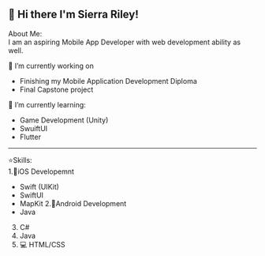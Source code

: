 ## 👋 Hi there I'm Sierra Riley!

About Me: <br>
I am an aspiring Mobile App Developer with web development ability as well. 

🔭 I’m currently working on
- Finishing my Mobile Application Development Diploma
- Final Capstone project

🌱 I’m currently learning:
- Game Development (Unity)
- SwuiftUI
- Flutter

***
⭐Skills: <br>
1.🍎iOS Developemnt
  - Swift (UIKit)
  - SwiftUI
  - MapKit
2.🤖Android Development
  - Java
3. C#
4. Java
5. 💻 HTML/CSS





  <!--- 📫 How to reach me: ... -->


